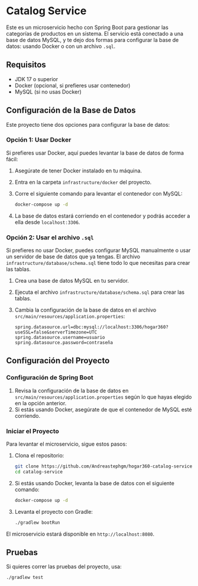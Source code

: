# Catalog Service

Este es un microservicio hecho con Spring Boot para gestionar las categorías de productos en un sistema. El servicio está conectado a una base de datos MySQL, y te dejo dos formas para configurar la base de datos: usando Docker o con un archivo `.sql`.

## Requisitos

- JDK 17 o superior
- Docker (opcional, si prefieres usar contenedor)
- MySQL (si no usas Docker)

## Configuración de la Base de Datos

Este proyecto tiene dos opciones para configurar la base de datos:

### Opción 1: Usar Docker

Si prefieres usar Docker, aquí puedes levantar la base de datos de forma fácil:

1. Asegúrate de tener Docker instalado en tu máquina.
2. Entra en la carpeta `infrastructure/docker` del proyecto.
3. Corre el siguiente comando para levantar el contenedor con MySQL:

    ```bash
    docker-compose up -d
    ```

4. La base de datos estará corriendo en el contenedor y podrás acceder a ella desde `localhost:3306`.

### Opción 2: Usar el archivo `.sql`

Si prefieres no usar Docker, puedes configurar MySQL manualmente o usar un servidor de base de datos que ya tengas. El archivo `infrastructure/database/schema.sql` tiene todo lo que necesitas para crear las tablas.

1. Crea una base de datos MySQL en tu servidor.
2. Ejecuta el archivo `infrastructure/database/schema.sql` para crear las tablas.
3. Cambia la configuración de la base de datos en el archivo `src/main/resources/application.properties`:

    ```properties
    spring.datasource.url=dbc:mysql://localhost:3306/hogar360?useSSL=false&serverTimezone=UTC
    spring.datasource.username=usuario
    spring.datasource.password=contraseña
    ```

## Configuración del Proyecto

### Configuración de Spring Boot

1. Revisa la configuración de la base de datos en `src/main/resources/application.properties` según lo que hayas elegido en la opción anterior.
2. Si estás usando Docker, asegúrate de que el contenedor de MySQL esté corriendo.

### Iniciar el Proyecto

Para levantar el microservicio, sigue estos pasos:

1. Clona el repositorio:

    ```bash
    git clone https://github.com/Andreastephgm/hogar360-catalog-service.git
    cd catalog-service
    ```

2. Si estás usando Docker, levanta la base de datos con el siguiente comando:

    ```bash
    docker-compose up -d
    ```

3. Levanta el proyecto con Gradle:

    ```bash
    ./gradlew bootRun
    ```

El microservicio estará disponible en `http://localhost:8080`.

## Pruebas

Si quieres correr las pruebas del proyecto, usa:

```bash
./gradlew test
